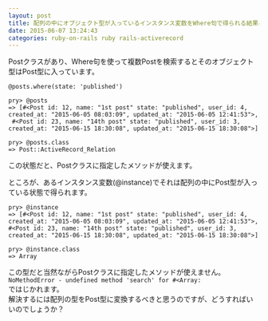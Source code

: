 ```yaml
---
layout: post
title: 配列の中にオブジェクト型が入っているインスタンス変数をWhere句で得られる結果と同じオブジェクト型に変換する方法は？
date: 2015-06-07 13:24:43
categories: ruby-on-rails ruby rails-activerecord
---
```

<p>Postクラスがあり、Where句を使って複数Postを検索するとそのオブジェクト型はPost型に入っています。</p>

<pre><code>@posts.where(state: 'published')

pry&gt; @posts
=&gt; [#&lt;Post id: 12, name: "1st post" state: "published", user_id: 4, created_at: "2015-06-05 08:03:09", updated_at: "2015-06-05 12:41:53"&gt;,
 #&lt;Post id: 23, name: "14th post" state: "published", user_id: 3, created_at: "2015-06-15 18:30:08", updated_at: "2015-06-15 18:30:08"&gt;]

pry&gt; @posts.class
=&gt; Post::ActiveRecord_Relation
</code></pre>

<p>この状態だと、Postクラスに指定したメソッドが使えます。</p>

<p>ところが、あるインスタンス変数(@instance)でそれは配列の中にPost型が入っている状態で得られます。</p>

<pre><code>pry&gt; @instance
=&gt; [#&lt;Post id: 12, name: "1st post" state: "published", user_id: 4, created_at: "2015-06-05 08:03:09", updated_at: "2015-06-05 12:41:53"&gt;,
#&lt;Post id: 23, name: "14th post" state: "published", user_id: 3, created_at: "2015-06-15 18:30:08", updated_at: "2015-06-15 18:30:08"&gt;]

pry&gt; @instance.class
=&gt; Array
</code></pre>

<p>この型だと当然ながらPostクラスに指定したメソッドが使えません。<br>
    <code>NoMethodError - undefined method 'search' for #&lt;Array:</code><br>
ではじかれます。<br>
解決するには配列の型をPost型に変換するべきと思うのですが、どうすればいいのでしょうか？</p>
